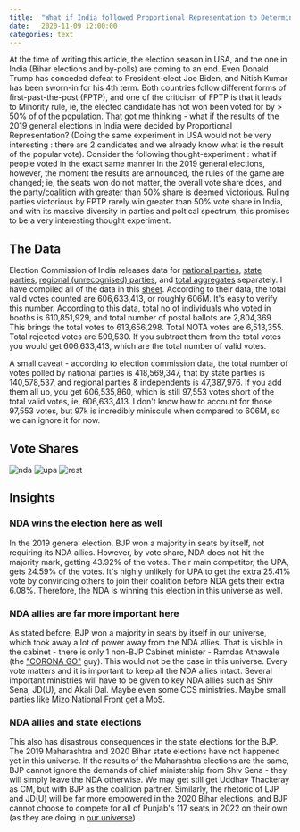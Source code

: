 ```yaml
---
title:  "What if India followed Proportional Representation to Determine the 2019 Elections?"
date:   2020-11-09 12:00:00
categories: text
---
```


At the time of writing this article, the election season in USA, and the one in India (Bihar elections and by-polls) are coming to an end. Even Donald Trump has conceded defeat to President-elect Joe Biden, and Nitish Kumar has been sworn-in for his 4th term. Both countries follow different forms of first-past-the-post (FPTP), and one of the criticism of FPTP is that it leads to Minority rule, ie, the elected candidate has not won been voted for by > 50% of of the population. That got me thinking - what if the results of the 2019 general elections in India were decided by Proportional Representation? (Doing the same experiment in USA would not be very interesting : there are 2 candidates and we already know what is the result of the popular vote). Consider the following thought-experiment : what if people voted in the exact same manner in the 2019 general elections, however, the moment the results are announced, the rules of the game are changed; ie, the seats won do not matter, the overall vote share does, and the party/coalition with greater than 50% share is deemed victorious. Ruling parties victorious by FPTP rarely win greater than 50% vote share in India, and with its massive diversity in parties and poltical spectrum, this promises to be a very interesting thought experiment. 

## The Data

Election Commission of India releases data for [national parties](https://eci.gov.in/files/file/10955-20-performance-of-national-parties/), [state parties](https://eci.gov.in/files/file/10953-21performance-of-state-parties/), [regional (unrecognised) parties](https://eci.gov.in/files/file/10951-22performance-of-registered-unrecognised-parties/), and [total aggregates](https://eci.gov.in/files/file/10991-2-highlights/) separately. I have compiled all of the data in this [sheet](https://docs.google.com/spreadsheets/d/1uXOPSJCHtAsOIKFmQZVgR4FzMyEjGNR5MF-Wto2oE8Q/edit?usp=sharing). According to their data, the total valid votes counted are 606,633,413, or roughly 606M. It's easy to verify this number. According to this data, total no of individuals who voted in booths is 610,851,929, and total number of postal ballots are 2,804,369. This brings the total votes to 613,656,298. Total NOTA votes are 6,513,355. Total rejected votes are 509,530. If you subtract them from the total votes you would get 606,633,413, which are the total number of valid votes. 

A small caveat - according to election commission data, the total number of votes polled by national parties is 418,569,347, that by state parties is 140,578,537, and regional parties & independents is 47,387,976. If you add them all up, you get 606,535,860, which is still 97,553 votes short of the total valid votes, ie, 606,633,413. I don't know how to account for those 97,553 votes, but 97k is incredibly miniscule when compared to 606M, so we can ignore it for now. 

## Vote Shares

![nda](https://sansiddhjain.github.io/photos/general-elections/nda.png)
![upa](https://sansiddhjain.github.io/photos/general-elections/upa.png)
![rest](https://sansiddhjain.github.io/photos/general-elections/rest.png)

## Insights

### NDA wins the election here as well

In the 2019 general election, BJP won a majority in seats by itself, not requiring its NDA allies. However, by vote share, NDA does not hit the majority mark, getting 43.92% of the votes. Their main competitor, the UPA, gets 24.59% of the votes. It's highly unlikely for UPA to get the extra 25.41% vote by convincing others to join their coalition before NDA gets their extra 6.08%. Therefore, the NDA is winning this election in this universe as well.

### NDA allies are far more important here

As stated before, BJP won a majority in seats by itself in our universe, which took away a lot of power away from the NDA allies. That is visible in the cabinet - there is only 1 non-BJP Cabinet minister - Ramdas Athawale (the ["CORONA GO"](https://www.youtube.com/watch?v=cspF9QK5FlA) guy). This would not be the case in this universe. Every vote matters and it is important to keep all the NDA allies intact. Several important ministries will have to be given to key NDA allies such as Shiv Sena, JD(U), and Akali Dal. Maybe even some CCS ministries. Maybe small parties like Mizo National Front get a MoS. 

### NDA allies and state elections

This also has disastrous consequences in the state elections for the BJP. The 2019 Maharashtra and 2020 Bihar state elections have not happened yet in this universe. If the results of the Maharashtra elections are the same, BJP cannot ignore the demands of chief ministership from Shiv Sena - they will simply leave the NDA otherwise. We may get still get Uddhav Thackeray as CM, but with BJP as the coalition partner. Similarly, the rhetoric of LJP and JD(U) will be far more empowered in the 2020 Bihar elections, and BJP cannot choose to compete for all of Punjab's 117 seats in 2022 on their own (as they are doing in [our universe](https://indianexpress.com/article/india/chugh-bjp-to-contest-all-117-seats-in-2022-punjab-polls-7053726/)).
